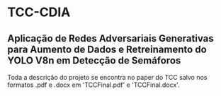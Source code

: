 # TCC-CDIA

## Aplicação de Redes Adversariais Generativas para Aumento de Dados e Retreinamento do YOLO V8n em Detecção de Semáforos

Toda a descrição do projeto se encontra no paper do TCC salvo nos formatos .pdf e .docx em 'TCCFinal.pdf' e 'TCCFinal.docx'.
